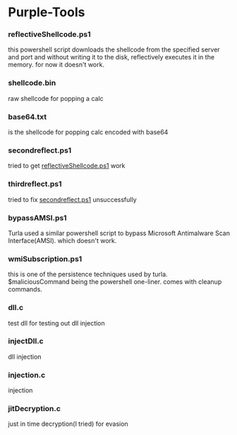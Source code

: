 # Purple-Tools

### reflectiveShellcode.ps1
this powershell script downloads the shellcode from the specified server and port and without writing it to the disk, reflectively executes it in the memory.
for now it doesn't work.

### shellcode.bin
raw shellcode for popping a calc

### base64.txt
is the shellcode for popping calc encoded with base64

### secondreflect.ps1
tried to get [reflectiveShellcode.ps1](https://github.com/crzyscholar/Purple-Tools/blob/main/reflectiveShellcode.ps1) work

### thirdreflect.ps1 
tried to fix [secondreflect.ps1](https://github.com/crzyscholar/Purple-Tools/blob/main/thirdreflect.ps1) unsuccessfully 

### bypassAMSI.ps1
Turla used a similar powershell script to bypass Microsoft Antimalware Scan Interface(AMSI). which doesn't work.

### wmiSubscription.ps1
this is one of the persistence techniques used by turla. $maliciousCommand being the powershell one-liner.
comes with cleanup commands.

### dll.c 
test dll for testing out dll injection

### injectDll.c
dll injection

### injection.c
injection

### jitDecryption.c
just in time decryption(I tried) for evasion
